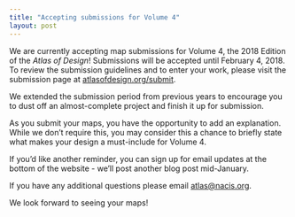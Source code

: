 ```yaml
---
title: "Accepting submissions for Volume 4"
layout: post
---
```


We are currently accepting map submissions for Volume 4, the 2018 Edition of the <em>Atlas of Design</em>! Submissions will be accepted until February 4, 2018. To review the submission guidelines and to enter your work, please visit the submission page at <a href='http://atlasofdesign.org/submit'>atlasofdesign.org/submit</a>. 

We extended the submission period from previous years to encourage you to dust off an almost-complete project and finish it up for submission.

As you submit your maps, you have the opportunity to add an explanation. While we don’t require this, you may consider this a chance to briefly state what makes your design a must-include for Volume 4. 

If you’d like another reminder, you can sign up for email updates at the bottom of the website - we’ll post another blog post mid-January. 

If you have any additional questions please email atlas@nacis.org.

We look forward to seeing your maps!
